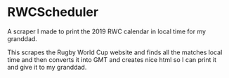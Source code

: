 # RWCScheduler
A scraper I made to print the 2019 RWC calendar in local time for my granddad.

This scrapes the Rugby World Cup website and finds all the matches local time and then converts it into GMT and creates nice html so I can print it and give it to my granddad.
